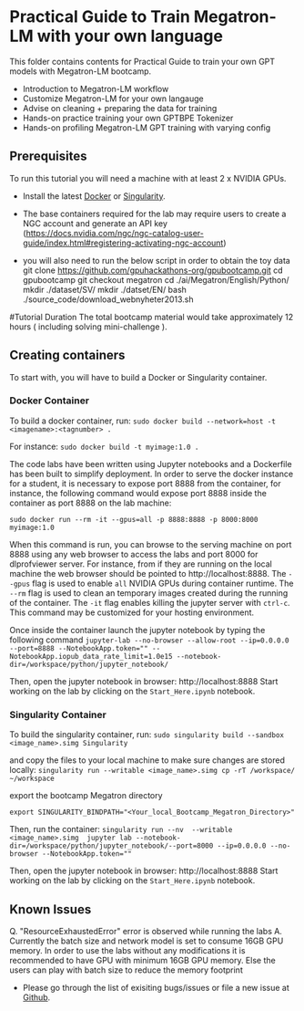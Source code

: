 # Practical Guide to Train Megatron-LM with your own language

This folder contains contents for Practical Guide to train your own GPT models with Megatron-LM bootcamp.

- Introduction to Megatron-LM workflow
- Customize Megatron-LM for your own langauge
- Advise on cleaning + preparing the data for training 
- Hands-on practice training your own GPTBPE Tokenizer 
- Hands-on profiling Megatron-LM GPT training with varying config

## Prerequisites
To run this tutorial you will need a machine with at least 2 x NVIDIA GPUs.

- Install the latest [Docker](https://docs.nvidia.com/datacenter/cloud-native/container-toolkit/install-guide.html#docker) or [Singularity](https://sylabs.io/docs/).

- The base containers required for the lab may require users to create a NGC account and generate an API key (https://docs.nvidia.com/ngc/ngc-catalog-user-guide/index.html#registering-activating-ngc-account)

- you will also need to run the below script in order to obtain the toy data
git clone https://github.com/gpuhackathons-org/gpubootcamp.git
cd gpubootcamp
git checkout megatron
cd ./ai/Megatron/English/Python/ 
mkdir ./dataset/SV/
mkdir ./datset/EN/
bash ./source_code/download_webnyheter2013.sh 

#Tutorial Duration
The total bootcamp material would take approximately 12 hours ( including solving mini-challenge ).

## Creating containers
To start with, you will have to build a Docker or Singularity container.

### Docker Container
To build a docker container, run:
`sudo docker build --network=host -t <imagename>:<tagnumber> .`

For instance:
`sudo docker build -t myimage:1.0 .`

The code labs have been written using Jupyter notebooks and a Dockerfile has been built to simplify deployment. In order to serve the docker instance for a student, it is necessary to expose port 8888 from the container, for instance, the following command would expose port 8888 inside the container as port 8888 on the lab machine:

`sudo docker run --rm -it --gpus=all -p 8888:8888 -p 8000:8000 myimage:1.0`

When this command is run, you can browse to the serving machine on port 8888 using any web browser to access the labs and port 8000 for dlprofviewer server. For instance, from if they are running on the local machine the web browser should be pointed to http://localhost:8888. The `--gpus` flag is used to enable `all` NVIDIA GPUs during container runtime. The `--rm` flag is used to clean an temporary images created during the running of the container. The `-it` flag enables killing the jupyter server with `ctrl-c`. This command may be customized for your hosting environment.


Once inside the container launch the jupyter notebook by typing the following command
`jupyter-lab --no-browser --allow-root --ip=0.0.0.0 --port=8888 --NotebookApp.token="" --NotebookApp.iopub_data_rate_limit=1.0e15 --notebook-dir=/workspace/python/jupyter_notebook/`

Then, open the jupyter notebook in browser: http://localhost:8888
Start working on the lab by clicking on the `Start_Here.ipynb` notebook.

### Singularity Container

To build the singularity container, run:
`sudo singularity build --sandbox <image_name>.simg Singularity`

and copy the files to your local machine to make sure changes are stored locally:
`singularity run --writable <image_name>.simg cp -rT /workspace/ ~/workspace`

export the bootcamp Megatron directory 

`export SINGULARITY_BINDPATH="<Your_local_Bootcamp_Megatron_Directory>"`

Then, run the container:
`singularity run --nv  --writable <image_name>.simg  jupyter lab --notebook-dir=/workspace/python/jupyter_notebook/--port=8000 --ip=0.0.0.0 --no-browser --NotebookApp.token=""`


Then, open the jupyter notebook in browser: http://localhost:8888
Start working on the lab by clicking on the `Start_Here.ipynb` notebook.

## Known Issues

Q. "ResourceExhaustedError" error is observed while running the labs
A. Currently the batch size and network model is set to consume 16GB GPU memory. In order to use the labs without any modifications it is recommended to have GPU with minimum 16GB GPU memory. Else the users can play with batch size to reduce the memory footprint

- Please go through the list of exisiting bugs/issues or file a new issue at [Github](https://github.com/gpuhackathons-org/gpubootcamp/issues).